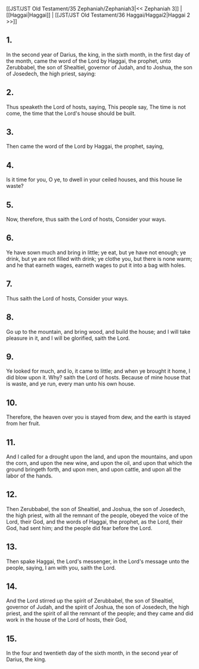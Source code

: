 [[JST/JST Old Testament/35 Zephaniah/Zephaniah3|<< Zephaniah 3]] | [[Haggai|Haggai]] | [[JST/JST Old Testament/36 Haggai/Haggai2|Haggai 2 >>]]
## 1.
In the second year of Darius, the king, in the sixth month, in the first day of the month, came the word of the Lord by Haggai, the prophet, unto Zerubbabel, the son of Shealtiel, governor of Judah, and to Joshua, the son of Josedech, the high priest, saying:
## 2.
Thus speaketh the Lord of hosts, saying, This people say, The time is not come, the time that the Lord\'s house should be built.
## 3.
Then came the word of the Lord by Haggai, the prophet, saying,
## 4.
Is it time for you, O ye, to dwell in your ceiled houses, and this house lie waste?
## 5.
Now, therefore, thus saith the Lord of hosts, Consider your ways.
## 6.
Ye have sown much and bring in little; ye eat, but ye have not enough; ye drink, but ye are not filled with drink; ye clothe you, but there is none warm; and he that earneth wages, earneth wages to put it into a bag with holes.
## 7.
Thus saith the Lord of hosts, Consider your ways.
## 8.
Go up to the mountain, and bring wood, and build the house; and I will take pleasure in it, and I will be glorified, saith the Lord.
## 9.
Ye looked for much, and lo, it came to little; and when ye brought it home, I did blow upon it. Why? saith the Lord of hosts. Because of mine house that is waste, and ye run, every man unto his own house.
## 10.
Therefore, the heaven over you is stayed from dew, and the earth is stayed from her fruit.
## 11.
And I called for a drought upon the land, and upon the mountains, and upon the corn, and upon the new wine, and upon the oil, and upon that which the ground bringeth forth, and upon men, and upon cattle, and upon all the labor of the hands.
## 12.
Then Zerubbabel, the son of Shealtiel, and Joshua, the son of Josedech, the high priest, with all the remnant of the people, obeyed the voice of the Lord, their God, and the words of Haggai, the prophet, as the Lord, their God, had sent him; and the people did fear before the Lord.
## 13.
Then spake Haggai, the Lord\'s messenger, in the Lord\'s message unto the people, saying, I am with you, saith the Lord.
## 14.
And the Lord stirred up the spirit of Zerubbabel, the son of Shealtiel, governor of Judah, and the spirit of Joshua, the son of Josedech, the high priest, and the spirit of all the remnant of the people; and they came and did work in the house of the Lord of hosts, their God,
## 15.
In the four and twentieth day of the sixth month, in the second year of Darius, the king.

